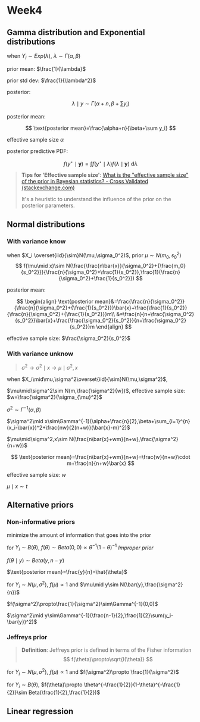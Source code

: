 # Week4

## Gamma distribution and Exponential distributions

when $Y_i\sim Exp(\lambda)$, $\lambda\sim \Gamma(\alpha,\beta)$

prior mean: $\frac{1}{\lambda}$

prior std dev: $\frac{1}{\lambda^2}$

posterior: 

$$
\lambda\mid y\sim\Gamma(\alpha+n,\beta+\sum y_i)
$$

posterior mean:

$$
\text{posterior mean}=\frac{\alpha+n}{\beta+\sum y_i}
$$

effective sample size $\alpha$

posterior predictive PDF:

$$
f(y^{\star}\mid \boldsymbol{y})=\int f(y^{\star}\mid \lambda)f(\lambda\mid\boldsymbol{y})\ \mathrm{d}\lambda
$$


> **Tips for 'Effective sample size'**: [What is the "effective sample size" of the prior in Bayesian statistics? - Cross Validated (stackexchange.com)](https://stats.stackexchange.com/questions/515169/what-is-the-effective-sample-size-of-the-prior-in-bayesian-statistics)
>
> It's a heuristic to understand the influence of the prior on the posterior parameters.

## Normal distributions

### With variance know

when $X_i \overset{iid}{\sim}N(\mu,\sigma_0^2)$, prior $\mu\sim N(m_0,s_0^2)$
$$
f(\mu\mid x)\sim N(\frac{\frac{n\bar{x}}{\sigma_0^2}+{\frac{m_0}{s_0^2}}}{\frac{n}{\sigma_0^2}+\frac{1}{s_0^2}},\frac{1}{\frac{n}{\sigma_0^2}+\frac{1}{s_0^2}})
$$

posterior mean:

$$
\begin{align}
\text{posterior mean}&=\frac{\frac{n}{\sigma_0^2}}{\frac{n}{\sigma_0^2}+{\frac{1}{s_0^2}}}\bar{x}+\frac{\frac{1}{s_0^2}}{\frac{n}{\sigma_0^2}+{\frac{1}{s_0^2}}}m\\
&=\frac{n}{n+\frac{\sigma_0^2}{s_0^2}}\bar{x}+\frac{\frac{\sigma_0^2}{s_0^2}}{n+\frac{\sigma_0^2}{s_0^2}}m
\end{align}
$$

effective sample size: $\frac{\sigma_0^2}{s_0^2}$

### With variance unknow

> $\sigma^2\rightarrow\sigma^2\mid x\rightarrow\mu\mid\sigma^2,x$

when $X_i\mid\mu,\sigma^2\overset{iid}{\sim}N(\mu,\sigma^2)$, 

$\mu\mid\sigma^2\sim N(m,\frac{\sigma^2}{w})$, effective sample size: $w=\frac{\sigma^2}{\sigma_{\mu}^2}$

$\sigma^2\sim\Gamma^{-1}(\alpha,\beta)$

$\sigma^2\mid x\sim\Gamma^{-1}(\alpha+\frac{n}{2},\beta+\sum_{i=1}^{n}(x_i-\bar{x})^2+\frac{nw}{2(n+w)}(\bar{x}-m)^2)$

$\mu\mid\sigma^2,x\sim N(\frac{n\bar{x}+wm}{n+w},\frac{\sigma^2}{n+w})$

$$
\text{posterior mean}=\frac{n\bar{x}+wm}{n+w}=\frac{w}{n+w}\cdot m+\frac{n}{n+w}\bar{x}
$$

effective sample size: $w$

$\mu\mid x\sim t$

## Alternative priors

### Non-informative priors

minimize the amount of information that goes into the prior

for $Y_i\sim B(\theta)$, $f(\theta)\sim Beta(0,0)\propto \theta^{-1}(1-\theta)^{-1}$ *Improper prior* 

$f(\theta\mid y)\sim Beta(y,n-y)$

$\text{posterior mean}=\frac{y}{n}=\hat{\theta}$



for $Y_i\sim N(\mu,\sigma^2)$, $f(\mu)\propto1$ and $\mu\mid y\sim N(\bar{y},\frac{\sigma^2}{n})$

$f(\sigma^2)\propto\frac{1}{\sigma^2}\sim\Gamma^{-1}(0,0)$

$\sigma^2\mid y\sim\Gamma^{-1}(\frac{n-1}{2},\frac{1}{2}\sum(y_i-\bar{y})^2)$

### Jeffreys prior

> **Definition**: Jeffreys prior is defined in terms of the Fisher information
> $$
> f(\theta)\propto\sqrt{I(\theta)}
> $$

for $Y_i\sim N(\mu,\sigma^2)$, $f(\mu)\propto1$ and $f(\sigma^2)\propto \frac{1}{\sigma^2}$

for $Y_i\sim B(\theta)$, $f(\theta)\propto \theta^{-\frac{1}{2}}(1-\theta)^{-\frac{1}{2}}\sim Beta(\frac{1}{2},\frac{1}{2})$

## Linear regression

